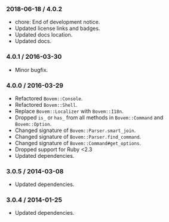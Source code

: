 ### 2018-06-18 / 4.0.2

* chore: End of development notice.
* Updated license links and badges.
* Updated docs location.
* Updated docs.

### 4.0.1 / 2016-03-30

* Minor bugfix.

### 4.0.0 / 2016-03-29

* Refactored `Bovem::Console`.
* Refactored `Bovem::Shell`.
* Replace `Bovem::Localizer` with `Bovem::I18n`.
* Dropped `is_` or `has_` from all methods in `Bovem::Command` and `Bovem::Option`.
* Changed signature of `Bovem::Parser.smart_join`.
* Changed signature of `Bovem::Parser.find_command`.
* Changed signature of `Bovem::Command#get_options`.
* Dropped support for Ruby <2.3
* Updated dependencies.

### 3.0.5 / 2014-03-08

* Updated dependencies.

### 3.0.4 / 2014-01-25

* Updated dependencies.

